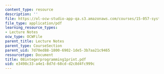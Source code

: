 ```yaml
---
content_type: resource
description: ''
file: https://ol-ocw-studio-app-qa.s3.amazonaws.com/courses/15-057-systems-optimization-spring-2003/e3498c33a4e18d7d68cdd2c8d4fc999c_08integerprogramming1print.pdf
file_type: application/pdf
learning_resource_types:
- Lecture Notes
ocw_type: OCWFile
parent_title: Lecture Notes
parent_type: CourseSection
parent_uid: 7d70ed88-1800-6902-1de5-3b7aa21c9465
resourcetype: Document
title: 08integerprogramming1print.pdf
uid: e3498c33-a4e1-8d7d-68cd-d2c8d4fc999c
---
```

